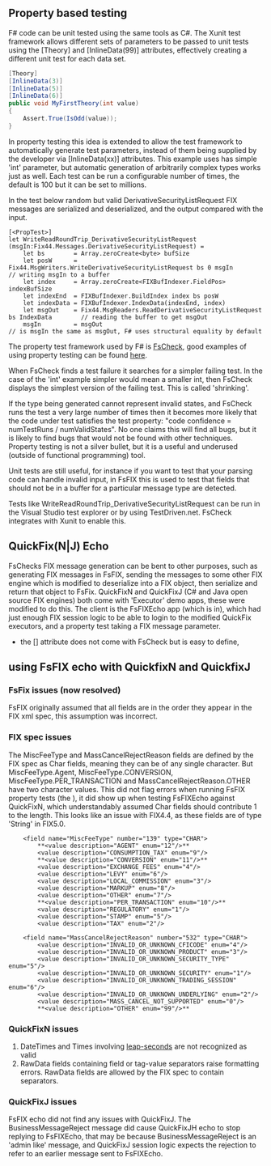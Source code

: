 
## Property based testing


F# code can be unit tested using the same tools as C#. The Xunit test framework allows different sets of parameters to be passed to unit tests using the [Theory] and [InlineData(99)] attributes, effectively creating a different unit test for each data set.

```C#
[Theory]
[InlineData(3)]
[InlineData(5)]
[InlineData(6)]
public void MyFirstTheory(int value)
{
    Assert.True(IsOdd(value));
}
```

In property testing this idea is extended to allow the test framework to automatically generate test parameters, instead of them being supplied by the developer via [InlineData(xx)] attributes. This example uses has simple 'int' parameter, but automatic generation of arbitrarily complex types works just as well. Each test can be run a configurable number of times, the default is 100 but it can be set to millions.

In the test below random but valid DerivativeSecurityListRequest FIX messages are serialized and deserialized, and the output compared with the input.

```F#
[<PropTest>]
let WriteReadRoundTrip_DerivativeSecurityListRequest (msgIn:Fix44.Messages.DerivativeSecurityListRequest) = 
    let bs        = Array.zeroCreate<byte> bufSize
    let posW      = Fix44.MsgWriters.WriteDerivativeSecurityListRequest bs 0 msgIn          // writing msgIn to a buffer
    let index     = Array.zeroCreate<FIXBufIndexer.FieldPos> indexBufSize
    let indexEnd  = FIXBufIndexer.BuildIndex index bs posW
    let indexData = FIXBufIndexer.IndexData(indexEnd, index)
    let msgOut    = Fix44.MsgReaders.ReadDerivativeSecurityListRequest bs IndexData        // reading the buffer to get msgOut
    msgIn         = msgOut                                                                 // is msgIn the same as msgOut, F# uses structural equality by default
```

The property test framework used by F# is [FsCheck](https://fscheck.github.io/FsCheck), good examples of using property testing can be found [here](http://fsharpforfunandprofit.com/posts/property-based-testing).

When FsCheck finds a test failure it searches for a simpler failing test. In the case of the 'int' example simpler would mean a smaller int, then FsCheck displays the simplest version of the failing test. This is called 'shrinking'.

If the type being generated cannot represent invalid states, and FsCheck runs the test a very large number of times then it becomes more likely that the code under test satisfies the test property: "code confidence = numTestRuns / numValidStates". No one claims this will find all bugs, but it is likely to find bugs that would not be found with other techniques. Property testing is not a silver bullet, but it is a useful and underused (outside of functional programming) tool.

Unit tests are still useful, for instance if you want to test that your parsing code can handle invalid input, in FsFIX this is used to test that fields that should not be in a buffer for a particular message type are detected.

Tests like WriteReadRoundTrip_DerivativeSecurityListRequest can be run in the Visual Studio test explorer or by using TestDriven.net. FsCheck integrates with Xunit to enable this. 




## QuickFix(N|J) Echo

FsChecks FIX message generation can be bent to other purposes, such as generating FIX messages in FsFIX, sending the messages to some other FIX engine which is modified to deserialize into a FIX object, then serialize and return that object to FsFix. QuickFixN and QuickFixJ (C# and Java open source FIX engines) both come with 'Executor' demo apps, these were modified to do this. The client is the FsFIXEcho app (which is in), which had just enough FIX session logic to be able to login to the modified QuickFix executors, and a property test taking a FIX message parameter. 




* the [<PropTest>] attribute does not come with FsCheck but is easy to define, 


## using FsFIX echo with QuickfixN and QuickfixJ 



### FsFix issues (now resolved)

FsFIX originally assumed that all fields are in the order they appear in the FIX xml spec, this assumption was incorrect. 


### FIX spec issues

The MiscFeeType and MassCancelRejectReason fields are defined by the FIX spec as Char fields, meaning they can be of any single character. But MiscFeeType.Agent, MiscFeeType.CONVERSION, MiscFeeType.PER_TRANSACTION and MassCancelRejectReason.OTHER have two character values. This did not flag errors when running FsFIX property tests (the ), it did show up when testing FsFIXEcho against QuickFixN, which understandably assumed Char fields should contribute 1 to the length. This looks like an issue with FIX4.4, as these fields are of type 'String' in FIX5.0.

        <field name="MiscFeeType" number="139" type="CHAR">
            **<value description="AGENT" enum="12"/>**
            <value description="CONSUMPTION_TAX" enum="9"/>
            **<value description="CONVERSION" enum="11"/>**
            <value description="EXCHANGE_FEES" enum="4"/>
            <value description="LEVY" enum="6"/>
            <value description="LOCAL_COMMISSION" enum="3"/>
            <value description="MARKUP" enum="8"/>
            <value description="OTHER" enum="7"/>
            **<value description="PER_TRANSACTION" enum="10"/>**
            <value description="REGULATORY" enum="1"/>
            <value description="STAMP" enum="5"/>
            <value description="TAX" enum="2"/>

        <field name="MassCancelRejectReason" number="532" type="CHAR">
            <value description="INVALID_OR_UNKNOWN_CFICODE" enum="4"/>
            <value description="INVALID_OR_UNKNOWN_PRODUCT" enum="3"/>
            <value description="INVALID_OR_UNKNOWN_SECURITY_TYPE" enum="5"/>
            <value description="INVALID_OR_UNKNOWN_SECURITY" enum="1"/>
            <value description="INVALID_OR_UNKNOWN_TRADING_SESSION" enum="6"/>
            <value description="INVALID_OR_UNKNOWN_UNDERLYING" enum="2"/>
            <value description="MASS_CANCEL_NOT_SUPPORTED" enum="0"/>
            **<value description="OTHER" enum="99"/>**


### QuickFixN issues

1. DateTimes and Times involving [leap-seconds](https://en.wikipedia.org/wiki/Leap_second) are not recognized as valid
2. RawData fields containing field or tag-value separators raise formatting errors. RawData fields are allowed by the FIX spec to contain separators.

### QuickFixJ issues

FsFIX echo did not find any issues with QuickFixJ. The BusinessMessageReject message did cause QuickFixJH echo to stop replying to FsFIXEcho, that may be because BusinessMessageReject is an 'admin like' message, and QuickFixJ session logic expects the rejection to refer to an earlier message sent to FsFIXEcho.














